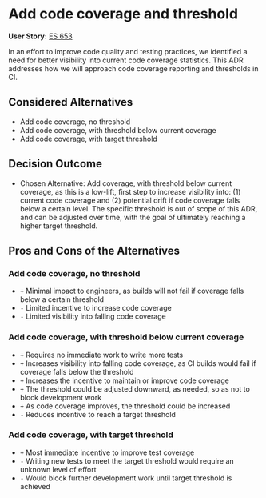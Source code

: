 # Add code coverage and threshold

**User Story:** [ES 653](https://jiraent.cms.gov/browse/ES-653)

In an effort to improve code quality and testing practices, we identified a need
for better visibility into current code coverage statistics. This ADR addresses
how we will approach code coverage reporting and thresholds in CI.

## Considered Alternatives

* Add code coverage, no threshold
* Add code coverage, with threshold below current coverage
* Add code coverage, with target threshold

## Decision Outcome

* Chosen Alternative: Add coverage, with threshold below current coverage, as
  this is a low-lift, first step to increase visibility into: (1) current
  code coverage and (2) potential drift if code coverage falls below a certain
  level. The specific threshold is out of scope of this ADR, and can be adjusted
  over time, with the goal of ultimately reaching a higher target threshold.

## Pros and Cons of the Alternatives <!-- optional -->

### Add code coverage, no threshold

* `+` Minimal impact to engineers, as builds will not fail if coverage falls
  below a certain threshold
* `-` Limited incentive to increase code coverage
* `-` Limited visibility into falling code coverage

### Add code coverage, with threshold below current coverage

* `+` Requires no immediate work to write more tests
* `+` Increases visibility into falling code coverage, as CI builds would fail if
  coverage falls below the threshold
* `+` Increases the incentive to maintain or improve code coverage
* `+` The threshold could be adjusted downward, as needed, so as not to block
  development work
* `+` As code coverage improves, the threshold could be increased
* `-` Reduces incentive to reach a target threshold

### Add code coverage, with target threshold

* `+` Most immediate incentive to improve test coverage
* `-` Writing new tests to meet the target threshold would require an unknown
  level of effort
* `-` Would block further development work until target threshold is achieved
